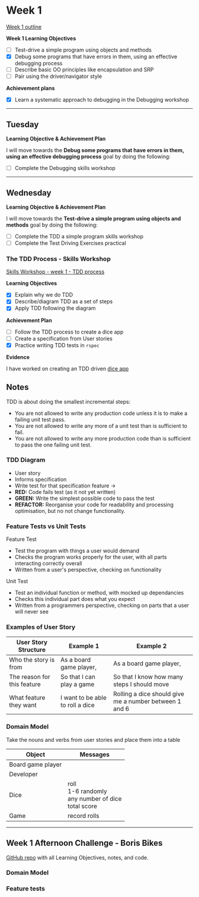 # Week 1

[Week 1 outline](https://github.com/makersacademy/course/blob/master/week_outlines.md#week-1)

**Week 1 Learning Objectives**
- [ ] Test-drive a simple program using objects and methods
- [x] Debug some programs that have errors in them, using an effective debugging process
- [ ] Describe basic OO principles like encapsulation and SRP
- [ ] Pair using the driver/navigator style

**Achievement plans**
- [x] Learn a systematic approach to debugging in the Debugging workshop


---

## Tuesday

**Learning Objective & Achievement Plan**

I will move towards the **Debug some programs that have errors in them, using an effective debugging process** goal by doing the following:

- [ ] Complete the Debugging skills workshop




---

## Wednesday

**Learning Objective & Achievement Plan**

I will move towards the **Test-drive a simple program using objects and methods** goal by doing the following:

- [ ] Complete the TDD a simple program skills workshop
- [ ] Complete the Test Driving Exercises practical

### The TDD Process - Skills Workshop

[Skills Workshop - week 1 - TDD process](https://github.com/makersacademy/skills-workshops/blob/master/week-1/TDD_process.md)

**Learning Objectives**

- [X] Explain why we do TDD
- [x] Describe/diagram TDD as a set of steps
- [x] Apply TDD following the diagram

**Achievement Plan**

- [ ] Follow the TDD process to create a dice app
- [ ] Create a specification from User stories
- [x] Practice writing TDD tests in `rspec`

**Evidence**

I have worked on creating an TDD driven [dice app](https://github.com/hturnbull93/dice-app)

## Notes

TDD is about doing the smallest incremental steps:
- You are not allowed to write any production code unless it is to make a failing unit test pass.
- You are not allowed to write any more of a unit test than is sufficient to fail.
- You are not allowed to write any more production code than is sufficient to pass the one failing unit test.

### TDD Diagram

- User story
- Informs specification
- Write test for that specification feature -> 
- **RED:** Code fails test (as it not yet written)
- **GREEN:** Write the simplest possible code to pass the test
- **REFACTOR:** Reorganise your code for readability and processing optimisation, but no not change functionality.

### Feature Tests vs Unit Tests

Feature Test
- Test the program with things a user would demand
- Checks the program works properly for the user, with all parts interacting correctly overall
- Written from a user's perspective, checking on functionality

Unit Test
- Test an individual function or method, with mocked up dependancies
- Checks this individual part does what you expect
- Written from a programmers perspective, checking on parts that a user will never see

### Examples of User Story

User Story Structure | Example 1 | Example 2
---------|----------|---------
 Who the story is from | As a board game player, | As a board game player,
 The reason for this feature | So that I can play a game | So that I know how many steps I should move
 What feature they want | I want to be able to roll a dice | Rolling a dice should give me a number between 1 and 6

 ### Domain Model

 Take the nouns and verbs from user stories and place them into a table


Object | Messages 
---------|----------
 Board game player |  
 Developer |  
 Dice | roll <br> 1-6 randomly <br> any number of dice <br> total score
 Game | record rolls

---

## Week 1 Afternoon Challenge - Boris Bikes

[GitHub repo](https://github.com/hturnbull93/boris-bikes) with all Learning Objectives, notes, and code.

### Domain Model

<!-- Need to write notes -->

### Feature tests

<!-- Need to write notes -->